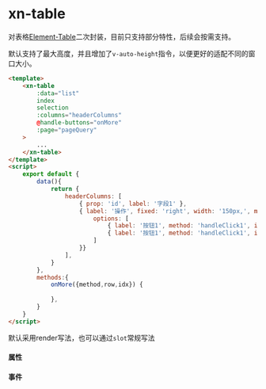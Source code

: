 # xn-table
对表格[Element-Table](https://element.eleme.cn/#/zh-CN/component/table)二次封装，目前只支持部分特性，后续会按需支持。

默认支持了最大高度，并且增加了`v-auto-height`指令，以便更好的适配不同的窗口大小。

``` html javascript
<template>
    <xn-table
        :data="list"
        index
        selection
        :columns="headerColumns"
        @handle-buttons="onMore"
        :page="pageQuery"
    >
        ...
    </xn-table>
</template>
<script>
    export default {
        data(){
            return {
                headerColumns: [
                    { prop: 'id', label: '字段1' },
                    { label: '操作', fixed: 'right', width: '150px,', more: {
                        options: [
                            { label: '按钮1', method: 'handleClick1', icon: 'el-icon-delete' },
                            { label: '按钮1', method: 'handleClick1', icon: 'el-icon-delete' }
                        ]
                    }}
                ],
            }
        },
        methods:{
            onMore({method,row,idx}) {
                
            },
        }
    }
</script>
```
默认采用render写法，也可以通过`slot`常规写法


#### 属性

<api :list="list"></api>
 
 #### 事件

<api :list="list1"></api>

 <script>
   export default {
        data(){
            return {
                list:[
                    {query:'data',desc:'显示的数据',type:'array',options:'-',default:'-'},
                    {query:'columns',desc:'表头',type:'array',options:'-',default:'-'},
                    {query:'auth-height',desc:'自适应高度',type:'number/boolearn',options:'false/number',default:'-95'},
                    {query:'max-height',desc:'最大高度（如果开启v-auth-height，自动计算）',type:'number',options:'-',default:'0'},
                    {query:'show-page',desc:'是否显示分页',type:'boolean',options:"true/false/auth（大于pageSize时，自动显示分页）",default:'auth'},
                    {query:'index',desc:'是否显示行号',type:'boolean',options:"true/false",default:'true'},
                    {query:'selection',desc:'是否显示选择框',type:'boolean',options:"true/false",default:'false'},
                    {query:'getList',desc:'分页请求',type:'function',options:"-",default:'-'},
                    {query:'row-key',desc:'行数据的 Key，用来优化 Table 的渲染；在使用 reserve-selection 功能与显示树形数据时，该属性是必填的。类型为 String 时，支持多层访问：user.info.id，但不支持 user.info[0].id，此种情况请使用 Function。',type:'Function(row)/String',options:"-",default:'-'},
                    {query:'page',desc:'分页',type:'object',options:"-",default:'{pageNum:1,pageSize:15,total:0}'},
                ],
                list1:[
                    {query:'handle-buttons',desc:`
                        触发按钮事件
                        返回参数是个对象,
                        {method,row,idx}
                        触发的方法,当前列的数据,当前行的索引
                    `,type:'function',options:``,default:'-'},
                    {query:'on-selection',desc:'触发勾选事件',type:'function',options:'-',default:'-'},
                ]
            }
        }
    }
</script>